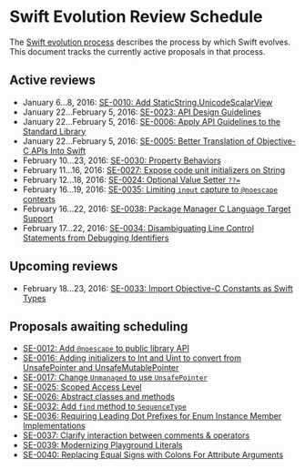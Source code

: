 # Swift Evolution Review Schedule

The [Swift evolution process][evolution-process] describes the process
by which Swift evolves. This document tracks the currently active
proposals in that process.

## Active reviews

* January 6...8, 2016: [SE-0010: Add StaticString.UnicodeScalarView](proposals/0010-add-staticstring-unicodescalarview.md)
* January 22...February 5, 2016: [SE-0023: API Design Guidelines](proposals/0006-apply-api-guidelines-to-the-standard-library.md)
* January 22...February 5, 2016: [SE-0006: Apply API Guidelines to the Standard Library](proposals/0006-apply-api-guidelines-to-the-standard-library.md)
* January 22...February 5, 2016: [SE-0005: Better Translation of Objective-C APIs Into Swift](proposals/0005-objective-c-name-translation.md)
* February 10...23, 2016: [SE-0030: Property Behaviors](proposals/0030-property-behavior-decls.md)
* February 11...16, 2016: [SE-0027: Expose code unit initializers on String](proposals/0027-string-from-code-units.md)
* February 12...18, 2016: [SE-0024: Optional Value Setter `??=`](proposals/0024-optional-value-setter.md)
* February 16...19, 2016: [SE-0035: Limiting `inout` capture to `@noescape` contexts](proposals/0035-limit-inout-capture.md)
* February 16...22, 2016: [SE-0038: Package Manager C Language Target Support](proposals/0038-swiftpm-c-language-targets.md)
* February 17...22, 2016: [SE-0034: Disambiguating Line Control Statements from Debugging Identifiers](proposals/0034-disambiguating-line.md)

## Upcoming reviews

* February 18...23, 2016: [SE-0033: Import Objective-C Constants as Swift Types](proposals/0033-import-objc-constants.md)

## Proposals awaiting scheduling

* [SE-0012: Add `@noescape` to public library API](proposals/0012-add-noescape-to-public-library-api.md)
* [SE-0016: Adding initializers to Int and Uint to convert from UnsafePointer and UnsafeMutablePointer](proposals/0016-initializers-for-converting-unsafe-pointers-to-ints.md)
* [SE-0017: Change `Unmanaged` to use `UnsafePointer`](proposals/0017-convert-unmanaged-to-use-unsafepointer.md)
* [SE-0025: Scoped Access Level](proposals/0025-scoped-access-level.md)
* [SE-0026: Abstract classes and methods](proposals/0026-abstract-classes-and-methods.md)
* [SE-0032: Add `find` method to `SequenceType`](proposals/0032-sequencetype-find.md)
* [SE-0036: Requiring Leading Dot Prefixes for Enum Instance Member Implementations](proposals/0036-enum-dot.md)
* [SE-0037: Clarify interaction between comments & operators](proposals/0037-clarify-comments-and-operators.md)
* [SE-0039: Modernizing Playground Literals](proposals/0039-playgroundliterals.md)
* [SE-0040: Replacing Equal Signs with Colons For Attribute Arguments](proposals/0040-attributecolons.md)

[evolution-process]: process.md  "The Swift evolution process"


